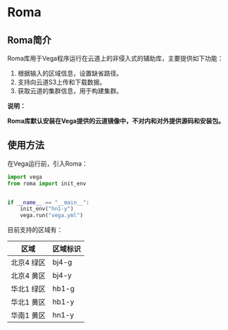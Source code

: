 # Roma

## Roma简介

Roma库用于Vega程序运行在云道上的非侵入式的辅助库，主要提供如下功能：

1. 根据输入的区域信息，设置缺省路径。
2. 支持向云道S3上传和下载数据。
3. 获取云道的集群信息，用于构建集群。

**说明：**

**Roma库默认安装在Vega提供的云道镜像中，不对内和对外提供源码和安装包。**

## 使用方法

在Vega运行前，引入Roma：

```python
import vega
from roma import init_env


if __name__ == "__main__":
    init_env("hn1-y")
    vega.run("vega.yml")
```

目前支持的区域有：

| 区域 | 区域标识 |
| --- | --- |
| 北京4 绿区 | bj4-g |
| 北京4 黄区 | bj4-y |
| 华北1 绿区 | hb1-g |
| 华北1 黄区 | hb1-y |
| 华南1 黄区 | hn1-y |
